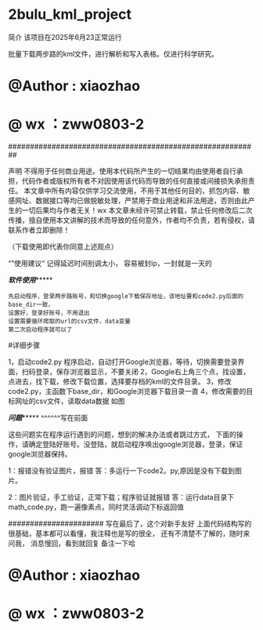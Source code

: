 # 2bulu_kml_project
简介
该项目在2025年6月23正常运行

批量下载两步路的kml文件，进行解析和写入表格。仅进行科学研究。



# @Author  : xiaozhao
# @ wx      ：zww0803-2  
##########################################################

声明 
不得用于任何商业用途。使用本代码所产生的一切结果均由使用者自行承担，代码作者或版权所有者不对因使用该代码而导致的任何直接或间接损失承担责任。
本文章中所有内容仅供学习交流使用，不用于其他任何目的，抓包内容、敏感网址、数据接口等均已做脱敏处理，严禁用于商业用途和非法用途，否则由此产生的一切后果均与作者无关！wx 
本文章未经许可禁止转载，禁止任何修改后二次传播，擅自使用本文讲解的技术而导致的任何意外，作者均不负责，若有侵权，请联系作者立即删除！

（下载使用即代表你同意上述观点）



“”使用建议“
	记得延迟时间别调太小，
	容易被封ip，一封就是一天的

***********软件使用****************

	先启动程序，登录两步路账号，和切换google下载保存地址，该地址要和code2.py后面的base_dir一致，
	设置好，登录好账号，不用退出
	设置需要循环爬取的url的csv文件，data变量
	第二次启动程序就可以了

#详细步骤

1，启动code2.py 程序启动，自动打开Google浏览器，等待，切换需要登录界面，扫码登录，保存浏览器显示，不要关闭
2，Google右上角三个点，找设置，点进去，找下载，修改下载位置，选择要存档的kml的文件目录。
3，修改code2.py，主函数下base_dir，和Google浏览器下载目录一直
4，修改需要的目标网址的csv文件，读取data数据
如图


***********问题****************
^^^^^^写在前面

这些问题实在程序运行遇到的问题，想到的解决办法或者跳过方式，
下面的操作，请确定登陆好账号。没登陆，就启动程序唤出google浏览器，登录，保证google浏览器保持。


1：报错没有验证图片，报错
答：多运行一下code2。py,原因是没有下载到图片。

2：图片验证，手工验证，正常下载；程序验证就报错
答：运行data目录下math_code.py，跑一遍像素点，同时灵活调动下标返回值


######################
写在最后了，这个对新手友好
上面代码结构写的很基础，基本都可以看懂，我注释也是写的很全，
还有不清楚不了解的，随时来问我，
消息慢回，看到就回复
备注一下哈
# @Author  : xiaozhao
# @ wx      ：zww0803-2  

